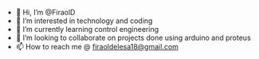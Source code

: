 - 👋 Hi, I’m @FiraolD
- 👀 I’m interested in technology and coding
- 🌱 I’m currently learning control engineering
- 💞️ I’m looking to collaborate on projects done using arduino and proteus 
- 📫 How to reach me @ firaoldelesa18@gmail.com 

<!---
FiraolD/FiraolD is a ✨ special ✨ repository because its `README.md` (this file) appears on your GitHub profile.
You can click the Preview link to take a look at your changes.
--->
